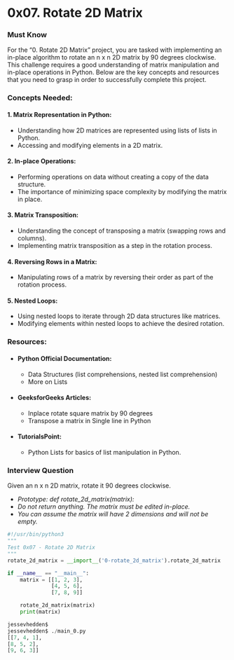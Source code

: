 # 0x07. Rotate 2D Matrix

### Must Know
For the “0. Rotate 2D Matrix” project, you are tasked with implementing an in-place algorithm to rotate an n x n 2D matrix by 90 degrees clockwise. This challenge requires a good understanding of matrix manipulation and in-place operations in Python. Below are the key concepts and resources that you need to grasp in order to successfully complete this project.

### Concepts Needed:
#### 1. Matrix Representation in Python:
- Understanding how 2D matrices are represented using lists of lists in Python.
- Accessing and modifying elements in a 2D matrix.

#### 2. In-place Operations:
- Performing operations on data without creating a copy of the data structure.
- The importance of minimizing space complexity by modifying the matrix in place.

#### 3. Matrix Transposition:
- Understanding the concept of transposing a matrix (swapping rows and columns).
- Implementing matrix transposition as a step in the rotation process.

#### 4. Reversing Rows in a Matrix:
- Manipulating rows of a matrix by reversing their order as part of the rotation process.

#### 5. Nested Loops:
- Using nested loops to iterate through 2D data structures like matrices.
- Modifying elements within nested loops to achieve the desired rotation.

### Resources:
- #### Python Official Documentation:
    - Data Structures (list comprehensions, nested list comprehension)
    - More on Lists
- #### GeeksforGeeks Articles:
    - Inplace rotate square matrix by 90 degrees
    - Transpose a matrix in Single line in Python
- #### TutorialsPoint:
    - Python Lists for basics of list manipulation in Python.

### Interview Question
Given an n x n 2D matrix, rotate it 90 degrees clockwise.

- *Prototype: def rotate_2d_matrix(matrix):*
- *Do not return anything. The matrix must be edited in-place.*
- *You can assume the matrix will have 2 dimensions and will not be empty.*

```python
#!/usr/bin/python3
"""
Test 0x07 - Rotate 2D Matrix
"""
rotate_2d_matrix = __import__('0-rotate_2d_matrix').rotate_2d_matrix

if __name__ == "__main__":
    matrix = [[1, 2, 3],
              [4, 5, 6],
              [7, 8, 9]]

    rotate_2d_matrix(matrix)
    print(matrix)

jessevhedden$
jessevhedden$ ./main_0.py
[[7, 4, 1],
[8, 5, 2],
[9, 6, 3]]

